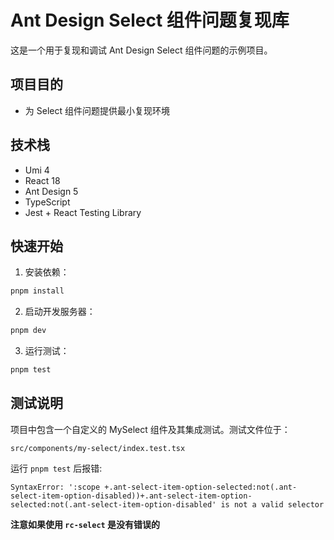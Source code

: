 # Ant Design Select 组件问题复现库

这是一个用于复现和调试 Ant Design Select 组件问题的示例项目。

## 项目目的
- 为 Select 组件问题提供最小复现环境

## 技术栈
- Umi 4
- React 18
- Ant Design 5
- TypeScript
- Jest + React Testing Library

## 快速开始

1. 安装依赖：
```bash
pnpm install
```

2. 启动开发服务器：
```bash
pnpm dev
```

3. 运行测试：
```bash
pnpm test
```

## 测试说明
项目中包含一个自定义的 MySelect 组件及其集成测试。测试文件位于：
```
src/components/my-select/index.test.tsx
```

运行 `pnpm test` 后报错:

```
SyntaxError: ':scope +.ant-select-item-option-selected:not(.ant-select-item-option-disabled))+.ant-select-item-option-selected:not(.ant-select-item-option-disabled' is not a valid selector
```

**注意如果使用 `rc-select` 是没有错误的**


